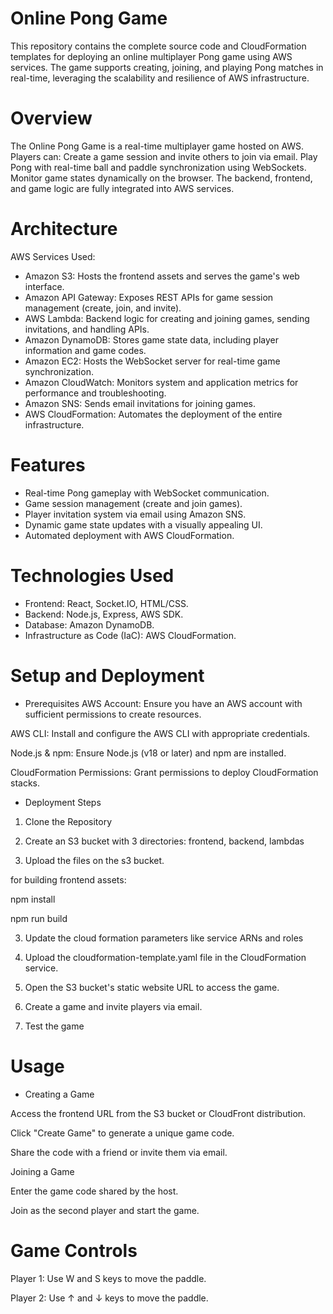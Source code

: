 # Online Pong Game
This repository contains the complete source code and CloudFormation templates for deploying an online multiplayer Pong game using AWS services. The game supports creating, joining, and playing Pong matches in real-time, leveraging the scalability and resilience of AWS infrastructure.

# Overview
The Online Pong Game is a real-time multiplayer game hosted on AWS. Players can:
Create a game session and invite others to join via email.
Play Pong with real-time ball and paddle synchronization using WebSockets.
Monitor game states dynamically on the browser.
The backend, frontend, and game logic are fully integrated into AWS services.

# Architecture
AWS Services Used:
- Amazon S3: Hosts the frontend assets and serves the game's web interface.
- Amazon API Gateway: Exposes REST APIs for game session management (create, join, and invite).
- AWS Lambda: Backend logic for creating and joining games, sending invitations, and handling APIs.
- Amazon DynamoDB: Stores game state data, including player information and game codes.
- Amazon EC2: Hosts the WebSocket server for real-time game synchronization.
- Amazon CloudWatch: Monitors system and application metrics for performance and troubleshooting.
- Amazon SNS: Sends email invitations for joining games.
- AWS CloudFormation: Automates the deployment of the entire infrastructure.

# Features
- Real-time Pong gameplay with WebSocket communication.
- Game session management (create and join games).
- Player invitation system via email using Amazon SNS.
- Dynamic game state updates with a visually appealing UI.
- Automated deployment with AWS CloudFormation.

# Technologies Used
- Frontend: React, Socket.IO, HTML/CSS.
- Backend: Node.js, Express, AWS SDK.
- Database: Amazon DynamoDB.
- Infrastructure as Code (IaC): AWS CloudFormation.

# Setup and Deployment
- Prerequisites
AWS Account: Ensure you have an AWS account with sufficient permissions to create resources.

AWS CLI: Install and configure the AWS CLI with appropriate credentials.

Node.js & npm: Ensure Node.js (v18 or later) and npm are installed.

CloudFormation Permissions: Grant permissions to deploy CloudFormation stacks.

- Deployment Steps

1. Clone the Repository

2. Create an S3 bucket with 3 directories: frontend, backend, lambdas

2. Upload the files on the s3 bucket. 

for building frontend assets:

npm install

npm run build

3. Update the cloud formation parameters like service ARNs and roles

4. Upload the cloudformation-template.yaml file in the CloudFormation service.

5. Open the S3 bucket's static website URL to access the game.

5. Create a game and invite players via email.

6. Test the game

# Usage
- Creating a Game
  
Access the frontend URL from the S3 bucket or CloudFront distribution.

Click "Create Game" to generate a unique game code.

Share the code with a friend or invite them via email.

Joining a Game

Enter the game code shared by the host.

Join as the second player and start the game.

# Game Controls

Player 1: Use W and S keys to move the paddle.

Player 2: Use ↑ and ↓ keys to move the paddle.

